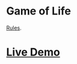 # Game of Life
[Rules](https://en.wikipedia.org/wiki/Conway%27s_Game_of_Life#Rules).

# [Live Demo](https://ayoubc.github.io/conway-game-of-life)